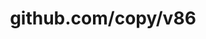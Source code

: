 ---
layout: post
title: github.com/copy/v86
categories: link
tags: [انگلیسی, گیت‌هاب, برنامه‌نویسی]
---